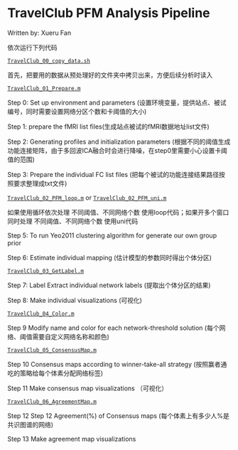 # TravelClub PFM Analysis Pipeline

Written by: Xueru Fan

依次运行下列代码



[`TravelClub_00_copy_data.sh`](code/TravelClub_00_copy_data.sh)
   
   首先，把要用的数据从预处理好的文件夹中拷贝出来，方便后续分析时读入

[`TravelClub_01_Prepare.m`](code/TravelClub_01_Prepare.m)
   
   Step 0: Set up environment and parameters (设置环境变量，提供站点、被试编号，同时需要设置网络分区个数和卡阈值的大小)

   Step 1: prepare the fMRI list files(生成站点被试的fMRI数据地址list文件)

   Step 2: Generating profiles and initialization parameters (根据不同的阈值生成功能连接矩阵，由于多回波ICA融合时会进行降噪，在step0里需要小心设置卡阈值的范围)

   Step 3: Prepare the individual FC list files (把每个被试的功能连接结果路径按照要求整理成txt文件)

[`TravelClub_02_PFM_loop.m`](code/TravelClub_02_PFM_loop.m) or [`TravelClub_02_PFM_uni.m`](c0de/TravelClub_02_PFM_uni.m)
   
   如果使用循环依次处理 不同阈值、不同网络个数 使用loop代码；如果开多个窗口同时处理 不同阈值、不同网络个数 使用uni代码

   Step 5: To run Yeo2011 clustering algorithm for generate our own group prior

   Step 6: Estimate individual mapping (估计模型的参数同时得出个体分区)

[`TravelClub_03_GetLabel.m`](code/TravelClub_03_GetLabel.m)
   
   Step 7: Label Extract individual network labels (提取出个体分区的结果)

   Step 8: Make individual visualizations (可视化)

[`TravelClub_04_Color.m`](code/TravelClub_04_Color.m)

   Step 9 Modify name and color for each network-threshold solution (每个网络、阈值需要自定义网络名称和颜色)

[`TravelClub_05_ConsensusMap.m`](code/TravelClub_05_ConsensusMap.m)

   Step 10 Consensus maps according to winner-take-all strategy (按照赢者通吃的策略给每个体素分配网络标签)

   Step 11 Make consensus map visualizations （可视化）
   
[`TravelClub_06_AgreementMap.m`](code/TravelClub_06_AgreementMap.m)

   Step 12 Step 12 Agreement(%) of Consensus maps (每个体素上有多少人%是共识图谱的网络)

   Step 13 Make agreement map visualizations
